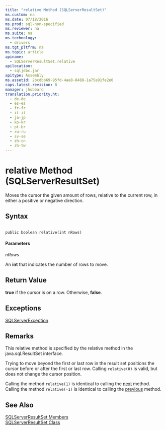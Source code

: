 ```yaml
---
title: "relative Method (SQLServerResultSet)"
ms.custom: na
ms.date: 07/18/2016
ms.prod: sql-non-specified
ms.reviewer: na
ms.suite: na
ms.technology: 
  - drivers
ms.tgt_pltfrm: na
ms.topic: article
apiname: 
  - SQLServerResultSet.relative
apilocation: 
  - sqljdbc.jar
apitype: Assembly
ms.assetid: 2bcdbb69-95fd-4ae8-8488-1a75a91fe2e0
caps.latest.revision: 8
manager: jhubbard
translation.priority.ht: 
  - de-de
  - es-es
  - fr-fr
  - it-it
  - ja-jp
  - ko-kr
  - pt-br
  - ru-ru
  - sv-se
  - zh-cn
  - zh-tw
---
```

# relative Method (SQLServerResultSet)
  Moves the cursor the given amount of rows, relative to the current row, in either a positive or negative direction.  
  
## Syntax  
  
```  
  
public boolean relative(int nRows)  
```  
  
#### Parameters  
 *nRows*  
  
 An **int** that indicates the number of rows to move.  
  
## Return Value  
 **true** if the cursor is on a row. Otherwise, **false**.  
  
## Exceptions  
 [SQLServerException](../content/SQLServerException-Class.md)  
  
## Remarks  
 This relative method is specified by the relative method in the java.sql.ResultSet interface.  
  
 Trying to move beyond the first or last row in the result set positions the cursor before or after the first or last row. Calling `relative(0)` is valid, but does not change the cursor position.  
  
 Calling the method `relative(1)` is identical to calling the [next](../content/next-Method--SQLServerResultSet-.md) method. Calling the method `relative(-1)` is identical to calling the [previous](../content/previous-Method--SQLServerResultSet-.md) method.  
  
## See Also  
 [SQLServerResultSet Members](../content/SQLServerResultSet-Members.md)   
 [SQLServerResultSet Class](../content/SQLServerResultSet-Class.md)  
  
  
